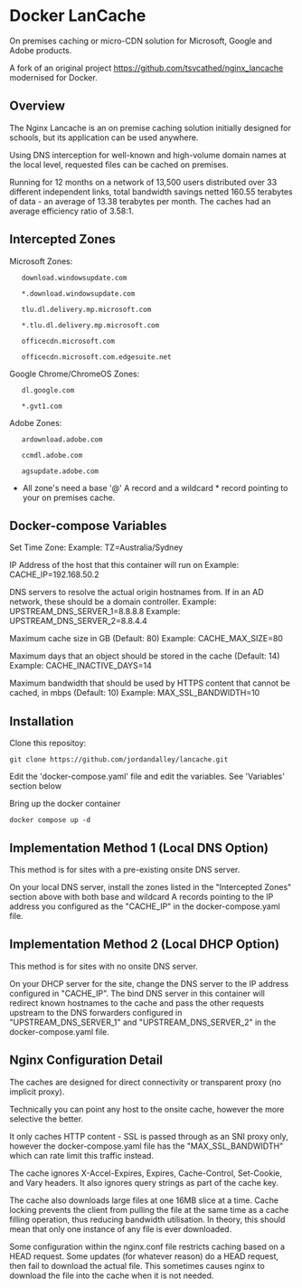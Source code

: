 # Docker LanCache

On premises caching or micro-CDN solution for Microsoft, Google and Adobe products.

A fork of an original project https://github.com/tsvcathed/nginx_lancache modernised for Docker.

## Overview

The Nginx Lancache is an on premise caching solution initially designed for schools, but its application can be used anywhere.

Using DNS interception for well-known and high-volume domain names at the local level, requested files can be cached on premises.

Running for 12 months on a network of 13,500 users distributed over 33 different independent links, total bandwidth savings netted 160.55 terabytes of data - an average of 13.38 terabytes per month. The caches had an average efficiency ratio of 3.58:1.

## Intercepted Zones

Microsoft Zones:

       download.windowsupdate.com
       
       *.download.windowsupdate.com
       
       tlu.dl.delivery.mp.microsoft.com
       
       *.tlu.dl.delivery.mp.microsoft.com
       
       officecdn.microsoft.com
       
       officecdn.microsoft.com.edgesuite.net

Google Chrome/ChromeOS Zones:

       dl.google.com
       
       *.gvt1.com

Adobe Zones:

       ardownload.adobe.com
       
       ccmdl.adobe.com
       
       agsupdate.adobe.com
	   

* All zone's need a base '@' A record and a wildcard * record pointing to your on premises cache.

## Docker-compose Variables

Set Time Zone:
Example: TZ=Australia/Sydney

IP Address of the host that this container will run on
Example: CACHE_IP=192.168.50.2

DNS servers to resolve the actual origin hostnames from. If in an AD network, these should be a domain controller.
Example: UPSTREAM_DNS_SERVER_1=8.8.8.8
Example: UPSTREAM_DNS_SERVER_2=8.8.4.4

Maximum cache size in GB (Default: 80)
Example: CACHE_MAX_SIZE=80

Maximum days that an object should be stored in the cache (Default: 14)
Example: CACHE_INACTIVE_DAYS=14

Maximum bandwidth that should be used by HTTPS content that cannot be cached, in mbps (Default: 10)
Example: MAX_SSL_BANDWIDTH=10

## Installation

Clone this repositoy:

	git clone https://github.com/jordandalley/lancache.git

Edit the 'docker-compose.yaml' file and edit the variables. See 'Variables' section below

Bring up the docker container

	docker compose up -d

## Implementation Method 1 (Local DNS Option)

This method is for sites with a pre-existing onsite DNS server.

On your local DNS server, install the zones listed in the "Intercepted Zones" section above with both base and wildcard A records pointing to the IP address you configured as the "CACHE_IP" in the docker-compose.yaml file.

## Implementation Method 2 (Local DHCP Option)

This method is for sites with no onsite DNS server.

On your DHCP server for the site, change the DNS server to the IP address configured in "CACHE_IP". The bind DNS server in this container will redirect known hostnames to the cache and pass the other requests upstream to the DNS forwarders configured in "UPSTREAM_DNS_SERVER_1" and "UPSTREAM_DNS_SERVER_2" in the docker-compose.yaml file.

## Nginx Configuration Detail

The caches are designed for direct connectivity or transparent proxy (no implicit proxy).

Technically you can point any host to the onsite cache, however the more selective the better.

It only caches HTTP content - SSL is passed through as an SNI proxy only, however the docker-compose.yaml file has the "MAX_SSL_BANDWIDTH" which can rate limit this traffic instead.

The cache ignores X-Accel-Expires, Expires, Cache-Control, Set-Cookie, and Vary headers. It also ignores query strings as part of the cache key.

The cache also downloads large files at one 16MB slice at a time. Cache locking prevents the client from pulling the file at the same time as a cache filling operation, thus reducing bandwidth utilisation. In theory, this should mean that only one instance of any file is ever downloaded.

Some configuration within the nginx.conf file restricts caching based on a HEAD request. Some updates (for whatever reason) do a HEAD request, then fail to download the actual file. This sometimes causes nginx to download the file into the cache when it is not needed.

